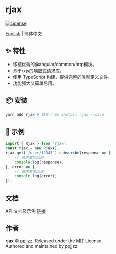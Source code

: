 # rjax

[![License](https://img.shields.io/badge/license-MIT-green.svg)](/LICENSE)

[English](./README.md) | 简体中文

## ✨ 特性

- 移植优秀的@angular/common/http模块。
- 基于rxjs的响应式请求库。
- 使用 TypeScript 构建，提供完整的类型定义文件。
- 功能强大又简单易用。

## 📦 安装

```bash
yarn add rjax # 或者：npm install rjax --save
```

## 🔨 示例

```js
import { Rjax } from 'rjax';
const rjax = new Rjax();
rjax.get(`/user/12345`).subscribe(response => {
    // 请求成功回调
    console.log(response);
}, error => {
    // 请求失败回调
    console.log(error);
});
```

## 文档
API 文档及示例 [链接](https://ppjjzz.github.io/rjax/dist/index.html)

## 作者

**rjax** © [ppjjzz](https://github.com/ppjjzz), Released under the [MIT](./LICENSE) License.<br>
Authored and maintained by ppjjzz.